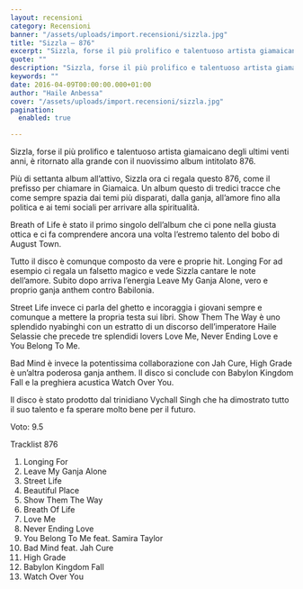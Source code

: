```yaml
---
layout: recensioni
category: Recensioni
banner: "/assets/uploads/import.recensioni/sizzla.jpg"
title: "Sizzla – 876"
excerpt: "Sizzla, forse il più prolifico e talentuoso artista giamaicano degli ultimi venti anni, è ritornato alla grande con il nuovissimo album intitolato 876. Più di settanta album all’attivo, Sizzla ora ci regala questo 876, come il prefisso per chiamare in Giamaica. Un album questo di tredici tracce che come sempre spazia dai temi più disparati, [&hellip"
quote: ""
description: "Sizzla, forse il più prolifico e talentuoso artista giamaicano degli ultimi venti anni, è ritornato alla grande con il nuovissimo album intitolato 876. Più di settanta album all’attivo, Sizzla ora ci regala questo 876, come il prefisso per chiamare in Giamaica. Un album questo di tredici tracce che come sempre spazia dai temi più disparati, [&hellip"
keywords: ""
date: 2016-04-09T00:00:00.000+01:00
author: "Haile Anbessa"
cover: "/assets/uploads/import.recensioni/sizzla.jpg"
pagination:
  enabled: true

---
```


  
Sizzla, forse il più prolifico e talentuoso artista giamaicano degli ultimi venti anni, è ritornato alla grande con il nuovissimo album intitolato 876.

Più di settanta album all’attivo, Sizzla ora ci regala questo 876, come il prefisso per chiamare in Giamaica. Un album questo di tredici tracce che come sempre spazia dai temi più disparati, dalla ganja, all’amore fino alla politica e ai temi sociali per arrivare alla spiritualità.

Breath of Life è stato il primo singolo dell’album che ci pone nella giusta ottica e ci fa comprendere ancora una volta l’estremo talento del bobo di August Town.

Tutto il disco è comunque composto da vere e proprie hit. Longing For ad esempio ci regala un falsetto magico e vede Sizzla cantare le note dell’amore. Subito dopo arriva l’energia Leave My Ganja Alone, vero e proprio ganja anthem contro Babilonia.

Street Life invece ci parla del ghetto e incoraggia i giovani sempre e comunque a mettere la propria testa sui libri. Show Them The Way è uno splendido nyabinghi con un estratto di un discorso dell’imperatore Haile Selassie che precede tre splendidi lovers Love Me, Never Ending Love e You Belong To Me.

Bad Mind è invece la potentissima collaborazione con Jah Cure, High Grade è un’altra poderosa ganja anthem. Il disco si conclude con Babylon Kingdom Fall e la preghiera acustica Watch Over You.

Il disco è stato prodotto dal trinidiano Vychall Singh che ha dimostrato tutto il suo talento e fa sperare molto bene per il futuro.

Voto: 9.5

Tracklist 876

1. Longing For
2. Leave My Ganja Alone
3. Street Life
4. Beautiful Place
5. Show Them The Way
6. Breath Of Life
7. Love Me
8. Never Ending Love
9. You Belong To Me feat. Samira Taylor
10. Bad Mind feat. Jah Cure
11. High Grade
12. Babylon Kingdom Fall
13. Watch Over You